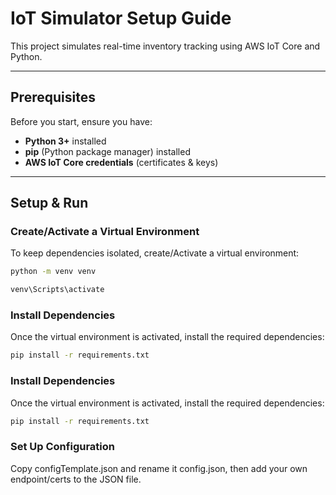 # IoT Simulator Setup Guide  

This project simulates real-time inventory tracking using AWS IoT Core and Python.  

---

## **Prerequisites**  
Before you start, ensure you have:  
- **Python 3+** installed  
- **pip** (Python package manager) installed  
- **AWS IoT Core credentials** (certificates & keys)  

---

## **Setup & Run**  

### **Create/Activate a Virtual Environment**  
To keep dependencies isolated, create/Activate a virtual environment:  

```sh
python -m venv venv
```
```sh
venv\Scripts\activate
```

### **Install Dependencies**
Once the virtual environment is activated, install the required dependencies:
```sh
pip install -r requirements.txt
```

### **Install Dependencies**
Once the virtual environment is activated, install the required dependencies:
```sh
pip install -r requirements.txt
```

### **Set Up Configuration**
Copy configTemplate.json and rename it config.json, then add your own endpoint/certs to the JSON file.